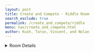 ```yaml
---
layout: post 
title: Create and Compete - Riddle Room
search_exclude: true
permalink: /create_and_compete/riddle
menu: nav/create_and_compete.html
author: Kush, Tarun, Vincent, and Nolan
---
```



<details>

<br>
  <summary>Room Details</summary>

  <a href="{{site.baseurl}}/moderation/rules_riddle/">Moderation Rules</a>


  <p>The main purpose of our riddle room is to have people think critically and collaborate with the other members of the channel to solve the riddle as fast as possible.</p>

  <p>Room will consist of:</p>
  <ul>
    <li>Daily riddle which is optionally pinned to the top of our channel</li>
    <li>Answers will be posted at the end of the day</li>
    <li>Chat box where members of the channel can collaborate to solve the riddle</li>
    <li>AI which posts the answer if someone gets it, else posts the answer at the end of the day</li>
    <li>Profanity is censored</li>
  </ul>

</details>
